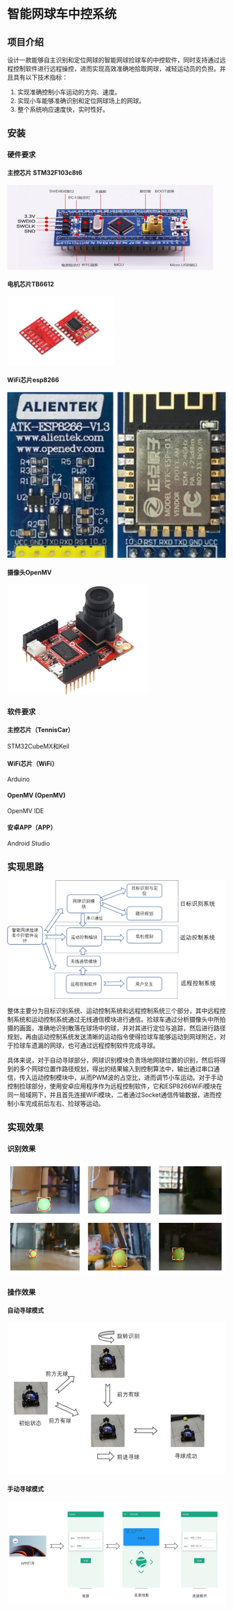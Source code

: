 # 智能网球车中控系统

## 项目介绍

设计一款能够自主识别和定位网球的智能网球捡球车的中控软件，同时支持通过远程控制软件进行远程操控，进而实现高效准确地拾取网球，减轻运动员的负担。并且具有以下技术指标：

1. 实现准确控制小车运动的方向、速度。
2. 实现小车能够准确识别和定位网球场上的网球。
3. 整个系统响应速度快，实时性好。

## 安装

### 硬件要求

#### 主控芯片 STM32F103c8t6

<img src="images/STM32F103.png" title="" alt="" data-align="center">

#### 电机芯片TB6612

<img src="images/TB6612.png" title="" alt="" data-align="center">

#### WiFi芯片esp8266

<img src="images/esp8266.png" title="" alt="" data-align="center">

#### 摄像头OpenMV

<img src="images/OpenMV.png" title="" alt="" data-align="center">

### 软件要求

#### 主控芯片（TennisCar）

STM32CubeMX和Keil

#### WiFi芯片（WiFi）

Arduino

#### OpenMV (OpenMV)

OpenMV IDE

#### 安卓APP（APP）

Android Studio

## 实现思路

<img src="images/方案设计.png" title="" alt="" data-align="center">



整体主要分为目标识别系统、运动控制系统和远程控制系统三个部分，其中远程控制系统和运动控制系统通过无线通信模块进行通信。捡球车通过分析摄像头中所拍摄的画面，准确地识别散落在球场中的球，并对其进行定位与追踪，然后进行路径规划，再由运动控制系统发送清晰的运动指令使得捡球车能够运动到网球附近，对于捡球车遗漏的网球，也可通过远程控制软件完成寻球。

具体来说，对于自动寻球部分，网球识别模块负责场地网球位置的识别，然后将得到的多个网球位置作路径规划，得出的结果输入到控制算法中，输出通过串口通信，传入运动控制模块中，从而PWM波的占空比，进而调节小车运动。对于手动控制捡球部分，使用安卓应用程序作为远程控制软件，它和ESP8266WiFi模块在同一局域网下，并且首先连接WiFi模块，二者通过Socket通信传输数据，进而控制小车完成前后左右、捡球等运动。

## 实现效果

### 识别效果

<img title="" src="images/识别效果.png" alt="" data-align="center">

### 操作效果

#### 自动寻球模式

<img src="images/自动.png" title="" alt="" data-align="center">

#### 手动寻球模式

<img src="images/手动.png" title="" alt="" data-align="center">

# 
